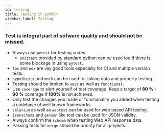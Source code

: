 ```yaml
---
id: testing
title: Testing in python
sidebar_label: Testing
---
```


### Test is integral part of sofware quality and should not be missed.



* Always use `pytest` for testing codes.
    + `unittest` provided by standard python can be used too if there is some blockage in using `pytest`.
* `tox` and `nox` are vey good tools especially for CI and multiple version tests.
* `hypothesis` and `mock` can be used for faking data and property testing.
* Testing should be broken to `unit` as well as `functional`.
* Use `coverage` to alert yourself of test coverage. Keep a target of **80 % - 90 %** coverage if **100%** is not achieved.  
* Only test the changes you made or functionality you added when testing a codebase of well known frameworks.
* `selenium` as well as `webtest` can be used for web based API testing.
* `jsonschema` and `genson` like tool can be used for JSON validity.
* Always confirm the `schema` when testing Web API response data.
* Passing tests for `merge` should be priority for all projects.
